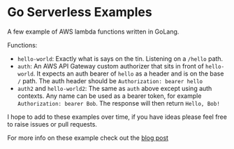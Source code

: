 # Go Serverless Examples

A few example of AWS lambda functions written in GoLang.

Functions:

- `hello-world`: Exactly what is says on the tin. Listening on a `/hello` path.
- `auth`: An AWS API Gateway custom authorizer that sits in front of `hello-world`. It expects an auth bearer of `hello` as a header and is on the base `/` path. The auth header should be `Authorization: bearer hello`
- `auth2` and `hello-world2`: The same as `auth` above except using auth contexts. Any name can be used as a bearer token, for example `Authorization: bearer Bob`. The response will then return `Hello, Bob!`

I hope to add to these examples over time, if you have ideas please feel free to raise issues or pull requests.

For more info on these example check out the [blog post](https://cloudnative.ly/lambdas-with-golang-a-technical-guide-6f381284897b)
